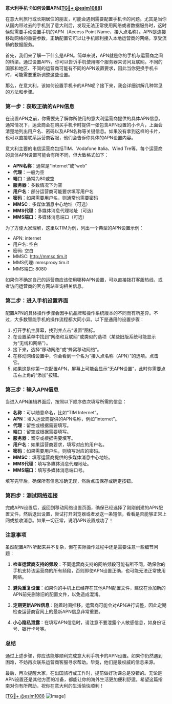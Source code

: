 **意大利手机卡如何设置APN[[TG💪+ @esim1088](https://t.me/s/esim1088)]**

在意大利旅行或长期居住的朋友，可能会遇到需要配置手机卡的问题。尤其是当你从国内带过去的手机到了意大利后，发现无法正常使用网络或者数据服务时，这时候就需要手动设置手机的APN（Access Point Name，接入点名称）。APN是连接移动网络的重要参数，正确配置它可以让手机顺利接入本地运营商的网络，享受流畅的数据服务。

首先，我们来了解一下什么是APN。简单来说，APN就是你的手机与运营商之间的桥梁。通过设置APN，你可以告诉手机使用哪个服务器来访问互联网。不同的国家和地区、不同的运营商可能有不同的APN设置要求，因此当你更换手机卡时，可能需要重新调整这些设置。

那么，在意大利，该如何设置手机卡的APN呢？接下来，我会详细讲解几种常见的方法和步骤。

### **第一步：获取正确的APN信息**

在设置APN之前，你需要先了解你所使用的意大利运营商提供的具体APN信息。通常情况下，运营商会在购买手机卡时提供一张包含APN设置的小卡片，上面会清楚地列出用户名、密码以及APN名称等关键信息。如果没有拿到这样的卡片，也可以直接联系运营商客服，他们会告诉你具体的APN设置内容。

意大利主要的电信运营商包括TIM、Vodafone Italia、Wind Tre等。每个运营商的具体APN设置可能会有所不同，但大致格式如下：

- **APN名称**：通常是“internet”或“web”
- **代理**：一般为空
- **端口**：通常为80或空
- **服务器**：多数情况下为空
- **用户名**：部分运营商可能要求填写用户名
- **密码**：如果需要用户名，则通常也需要密码
- **MMSC**：多媒体消息中心地址（可选）
- **MMS代理**：多媒体消息代理地址（可选）
- **MMS端口**：多媒体消息端口（可选）

为了方便大家理解，这里以TIM为例，列出一个典型的APN设置示例：
- APN: internet
- 用户名: 空白
- 密码: 空白
- MMSC: http://mmsc.tim.it
- MMS代理: mmsproxy.tim.it
- MMS端口: 8080

如果你不确定自己的运营商应该使用哪种APN设置，可以直接拨打客服热线，或者访问运营商的官方网站查询相关信息。

### **第二步：进入手机设置界面**

配置APN的具体操作步骤会因手机品牌和操作系统版本的不同而有所差异。不过，大多数智能手机的操作流程都大同小异。以下是通用的设置步骤：

1. 打开手机主屏幕，找到并点击“设置”图标。
2. 在设置菜单中找到“网络和互联网”或类似的选项（某些旧版系统可能显示为“无线和网络”）。
3. 接下来，选择“移动网络”或“蜂窝移动网络”。
4. 在移动网络设置中，你会看到一个名为“接入点名称（APN）”的选项。点击它。
5. 如果这是你第一次配置APN，屏幕上可能会显示“无APN设置”，此时你需要点击右上角的“添加”按钮。

### **第三步：输入APN信息**

当进入APN编辑界面后，按照以下顺序依次填写所需的信息：

- **名称**：可以随意命名，比如“TIM Internet”。
- **APN**：填入运营商提供的APN名称，例如“internet”。
- **代理**：留空或根据需要填写。
- **端口**：留空或根据需要填写。
- **服务器**：留空或根据需要填写。
- **用户名**：如果运营商要求，填写对应的用户名。
- **密码**：如果需要用户名，则填写对应的密码。
- **MMSC**：填写运营商提供的多媒体消息中心地址。
- **MMS代理**：填写多媒体消息代理地址。
- **MMS端口**：填写多媒体消息端口号。

填写完毕后，确保所有信息准确无误，然后点击保存或确定按钮。

### **第四步：测试网络连接**

完成APN设置后，返回到移动网络设置页面，确保已经选择了刚刚创建的APN配置文件。然后退出设置，尝试打开浏览器或者发送一条短信，看看是否能够正常上网或接收消息。如果一切正常，说明APN设置成功了！

### **注意事项**

虽然配置APN听起来并不复杂，但在实际操作过程中还是需要注意一些细节问题：

1. **检查运营商支持的频段**：不同运营商支持的网络频段可能有所不同，确保你的手机支持该运营商的所有频段，否则即使APN设置正确，也可能无法正常使用网络。
   
2. **避免重复设置**：如果你的手机上已经存在其他APN配置文件，建议在添加新的APN前先删除旧的配置文件，以免造成混淆。

3. **定期更新APN信息**：随着时间推移，运营商可能会对APN进行调整，因此定期检查运营商官网上的最新APN信息非常重要。

4. **小心隐私泄露**：在填写APN信息时，请注意不要泄露个人敏感信息，如身份证号、银行卡号等。

### **总结**

通过上述步骤，你应该能够顺利完成意大利手机卡的APN设置。如果你仍然遇到困难，不妨再次联系运营商客服寻求帮助。毕竟，他们是最权威的信息来源。

最后，再次提醒大家，在出国旅行或工作时，提前做好功课总是没错的。无论是APN设置还是其他方面的准备，都能让你的海外生活更加便利舒适。希望这篇指南对你有所帮助，祝你在意大利的生活愉快顺利！

[[TG💪+ @esim1088](https://t.me/s/esim1088) ![Image](https://i.postimg.cc/4NQfJmqS/Snipaste-2025-05-13-00-14-12.png)]